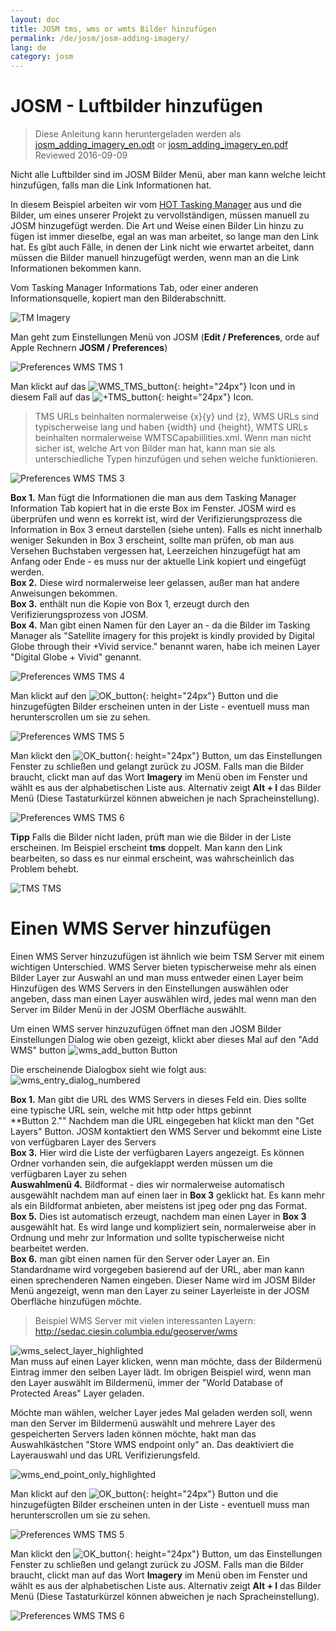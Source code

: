 ```yaml
---
layout: doc
title: JOSM tms, wms or wmts Bilder hinzufügen
permalink: /de/josm/josm-adding-imagery/
lang: de
category: josm
---
```


JOSM - Luftbilder hinzufügen
================

> Diese Anleitung kann heruntergeladen werden als [josm_adding_imagery_en.odt](/files/josm_adding_imagery_en.odt) or [josm_adding_imagery_en.pdf](/files/josm_adding_imagery_en.pdf)  
> Reviewed 2016-09-09  

Nicht alle Luftbilder sind im JOSM Bilder Menü, aber man kann welche leicht hinzufügen, falls man die Link Informationen hat.  

In diesem Beispiel arbeiten wir vom [HOT Tasking Manager](http://tasks.hotosm.org/) aus und die Bilder, um eines unserer Projekt zu vervollständigen, müssen manuell zu JOSM hinzugefügt werden. Die Art und Weise einen Bilder Lin hinzu zu fügen ist immer dieselbe, egal an was man arbeitet, so lange man den Link hat. Es gibt auch Fälle, in denen der Link nicht wie erwartet arbeitet, dann müssen die Bilder manuell hinzugefügt werden, wenn man an die Link Informationen bekommen kann.  

Vom Tasking Manager Informations Tab, oder einer anderen Informationsquelle, kopiert man den Bilderabschnitt.  

![TM Imagery][]

Man geht zum Einstellungen Menü von JOSM (**Edit / Preferences**, orde auf Apple Rechnern **JOSM / Preferences**)  

![Preferences WMS TMS 1][]

Man klickt auf das ![WMS_TMS_button][]{: height="24px"} Icon und in diesem Fall auf das ![+TMS_button][]{: height="24px"} Icon.  

> TMS URLs beinhalten normalerweise {x}{y} und {z}, WMS URLs sind typischerweise lang und haben {width} und {height}, WMTS URLs beinhalten normalerweise WMTSCapabiilities.xml. Wenn man nicht sicher ist, welche Art von Bilder man hat, kann man sie als unterschiedliche Typen hinzufügen und sehen welche funktionieren.  

![Preferences WMS TMS 3][]

**Box 1.** Man fügt die Informationen die man aus dem Tasking Manager Information Tab kopiert hat in die erste Box im Fenster. JOSM wird es überprüfen und wenn es korrekt ist, wird der Verifizierungsprozess die Information in Box 3 erneut darstellen (siehe unten).  Falls es nicht innerhalb weniger Sekunden in Box 3 erscheint, sollte man prüfen, ob man aus Versehen Buchstaben vergessen hat, Leerzeichen hinzugefügt hat am Anfang oder Ende - es muss nur der aktuelle Link kopiert und eingefügt werden.  
**Box 2.** Diese wird normalerweise leer gelassen, außer man hat andere Anweisungen bekommen.  
**Box 3.** enthält nun die Kopie von Box 1, erzeugt durch den Verifizierungsprozess von JOSM.  
**Box 4.** Man gibt einen Namen für den Layer an - da die Bilder im Tasking Manager als "Satellite imagery for this projekt is kindly provided by Digital Globe through their +Vivid service." benannt waren, habe ich meinen Layer "Digital Globe + Vivid" genannt.  

![Preferences WMS TMS 4][]

Man klickt auf den ![OK_button][]{: height="24px"} Button und die hinzugefügten Bilder erscheinen unten in der Liste - eventuell muss man herunterscrollen um sie zu sehen.  

![Preferences WMS TMS 5][]

Man klickt den ![OK_button][]{: height="24px"} Button, um das Einstellungen Fenster zu schließen und gelangt zurück zu JOSM. Falls man die Bilder braucht, clickt man auf das Wort **Imagery** im Menü oben im Fenster und wählt es aus der alphabetischen Liste aus. Alternativ zeigt **Alt + I** das Bilder Menü (Diese Tastaturkürzel können abweichen je nach Spracheinstellung).  

![Preferences WMS TMS 6][]

**Tipp** Falls die Bilder nicht laden, prüft man wie die Bilder in der Liste erscheinen. Im Beispiel erscheint **tms** doppelt. Man kann den Link bearbeiten, so dass es nur einmal erscheint, was wahrscheinlich das Problem behebt.

![TMS TMS][]

Einen WMS Server hinzufügen
===========

Einen WMS Server hinzuzufügen ist ähnlich wie beim TSM Server mit einem wichtigen Unterschied. WMS Server bieten typischerweise mehr als einen Bilder Layer zur Auswahl an und man muss entweder einen Layer beim Hinzufügen des WMS Servers in den Einstellungen auswählen oder angeben, dass man einen Layer auswählen wird, jedes mal wenn man den Server im Bilder Menü in der JOSM Oberfläche auswählt.

Um einen WMS server hinzuzufügen öffnet man den JOSM Bilder Einstellungen Dialog wie oben gezeigt, klickt aber dieses Mal auf den "Add WMS" button ![wms_add_button][] Button

Die erscheinende Dialogbox sieht wie folgt aus:
![wms_entry_dialog_numbered][]

**Box 1.** Man gibt die URL des WMS Servers in dieses Feld ein. Dies sollte eine typische URL sein, welche mit http oder https gebinnt  
**Button 2."" Nachdem man die URL eingegeben hat klickt man den "Get Layers" Button. JOSM kontaktiert den WMS Server und bekommt eine Liste von verfügbaren Layer des Servers  
**Box 3.** Hier wird die Liste der verfügbaren Layers angezeigt. Es können Ordner vorhanden sein, die aufgeklappt werden müssen um die verfügbaren Layer zu sehen  
**Auswahlmenü 4.** Bildformat - dies wir normalerweise automatisch ausgewählt nachdem man auf einen laer in **Box 3** geklickt hat. Es kann mehr als ein Bildformat anbieten, aber meistens ist jpeg oder png das Format.  
**Box 5.** Dies ist automatisch erzeugt, nachdem man einen Layer in **Box 3** ausgewählt hat. Es wird lange und kompliziert sein, normalerweise aber in Ordnung und mehr zur Information und sollte typischerweise nicht bearbeitet werden.  
**Box 6.** man gibt einen namen für den Server oder Layer an. Ein Standardname wird vorgegeben basierend auf der URL, aber man kann einen sprechenderen Namen eingeben. Dieser Name wird im JOSM Bilder Menü angezeigt, wenn man den Layer zu seiner Layerleiste in der JOSM Oberfläche hinzufügen möchte.  

> Beispiel WMS Server mit vielen interessanten Layern: http://sedac.ciesin.columbia.edu/geoserver/wms  

![wms_select_layer_highlighted][]  
Man muss auf einen Layer klicken, wenn man möchte, dass der Bildermenü Eintrag immer den selben Layer lädt. Im obrigen Beispiel wird, wenn man den Layer auswählt im Bildermenü, immer der  "World Database of Protected Areas" Layer geladen.

Möchte man wählen, welcher Layer jedes Mal geladen werden soll, wenn man den Server im Bildermenü auswählt und mehrere Layer des gespeicherten Servers laden können möchte, hakt man das Auswahlkästchen "Store WMS endpoint only" an.  Das deaktiviert die Layerauswahl und das URL Verifizierungsfeld.

![wms_end_point_only_highlighted][]  

Man klickt auf den ![OK_button][]{: height="24px"} Button und die hinzugefügten Bilder erscheinen unten in der Liste - eventuell muss man herunterscrollen um sie zu sehen.  

![Preferences WMS TMS 5][]

Man klickt den ![OK_button][]{: height="24px"} Button, um das Einstellungen Fenster zu schließen und gelangt zurück zu JOSM. Falls man die Bilder braucht, clickt man auf das Wort **Imagery** im Menü oben im Fenster und wählt es aus der alphabetischen Liste aus. Alternativ zeigt **Alt + I** das Bilder Menü (Diese Tastaturkürzel können abweichen je nach Spracheinstellung).  

![Preferences WMS TMS 6][]

[Preferences WMS TMS 1]: /images/josm/JOSM_TMS_1.png
[TM Imagery]: /images/josm/JOSM_TMS_2.png
[WMS_TMS_button]: /images/josm/josm_preferences-wms-tms.png
[+TMS_button]: /images/josm/+TMS.png
[OK_button]: /images/josm/josm_OK_button.png
[Preferences WMS TMS 3]: /images/josm/JOSM_TMS_3.png
[Preferences WMS TMS 4]: /images/josm/JOSM_TMS_4.png
[Preferences WMS TMS 5]: /images/josm/JOSM_TMS_5.png
[Preferences WMS TMS 6]: /images/josm/JOSM_TMS_6.png
[TMS TMS]: /images/josm/JOSM_TMS_TMS.png
[wms_add_button]: /images/josm/wms_add_button.jpg
[wms_select_layer_highlight]: /images/josm/wms_select_layer_highlight.jpg
[wms_entry_dialog_numbered]: /images/josm/wms_entry_dialog_numbered.jpg
[wms_end_point_only_highlighted]: /images/josm/wms_end_point_only_highlighted.jpg
[wms_select_layer_highlighted]: /images/josm/wms_select_layer_highlighted.jpg